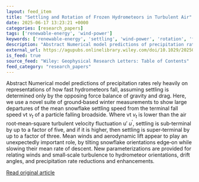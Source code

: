 ```yaml
---
layout: feed_item
title: "Settling and Rotation of Frozen Hydrometeors in Turbulent Air"
date: 2025-06-17 13:23:21 +0000
categories: [research_papers]
tags: ['renewable-energy', 'wind-power']
keywords: ['renewable-energy', 'settling', 'wind-power', 'rotation', 'frozen']
description: "Abstract Numerical model predictions of precipitation rates rely heavily on representations of how fast hydrometeors fall, assuming settling is determined on..."
external_url: https://agupubs.onlinelibrary.wiley.com/doi/10.1029/2025GL114780?af=R
is_feed: true
source_feed: "Wiley: Geophysical Research Letters: Table of Contents"
feed_category: "research_papers"
---
```


Abstract Numerical model predictions of precipitation rates rely heavily on representations of how fast hydrometeors fall, assuming settling is determined only by the opposing force balance of gravity and drag. Here, we use a novel suite of ground‐based winter measurements to show large departures of the mean snowflake settling speed from the terminal fall speed vt ${v}_{t}$ of a particle falling broadside. Where vt ${v}_{t}$ is lower than the air root‐mean‐square turbulent velocity fluctuation u′ ${u}^{\prime }$, settling is sub‐terminal by up to a factor of five, and if it is higher, then settling is super‐terminal by up to a factor of three. Mean winds and aerodynamic lift appear to play an unexpectedly important role, by tilting snowflake orientations edge‐on while slowing their mean rate of descent. New parameterizations are provided for relating winds and small‐scale turbulence to hydrometeor orientations, drift angles, and precipitation rate reductions and enhancements.

[Read original article](https://agupubs.onlinelibrary.wiley.com/doi/10.1029/2025GL114780?af=R)
